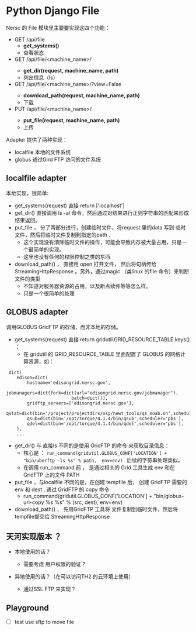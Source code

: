 # Python Django File

Nersc 的 File 模块里主要要实现这四个功能：

* GET /api/file  
    *  **get_systems()**
    *  查看状态
* GET /api/file/<machine_name>/<path> 
    * **get_dir(request, machine_name, path)**
    * 列出信息（ls）
* GET /api/file/<machine_name>/<path>?view=False
    * **download_path(request, machine_name, path)**
    * 下载
* PUT /api/file/<machine_name>/<path> 
    * **put_file(request, machine_name, path)**
    * 上传

Adapter 提供了两种实现：
* localfile 本地的文件系统 
* globus 通过Gird FTP 访问的文件系统 

## localfile adapter
本地实现，很简单:
* get_systems(request) 直接     return ['localhost']
* get_dir() 直接调用 ls -al 命令，然后通过对结果进行正则字符串的匹配来形成结果返回。
* put_file ， 分了两部分进行，创建临时文件，将request 里的data 写到 临时文件，然后将临时文件复制到指定的path .
    * 这个实现没有清除临时文件的操作，可能会导致内存被大量占用，只是一个最简单的实现。
    * 这里也没有任何的权限控制之类的东西
*  download_path() ， 直接用 open 打开文件， 然后将句柄传给  StreamingHttpResponse 。另外，通过magic （类linux 的file 命令）来判断文件的类型
    * 不知道对服务器资源的占用，以及断点续传等等怎么样。
    * 只是一个很简单的处理 

## GLOBUS adapter
调用GLOBUS GridFTP 的存储，而非本地的存储。
* get_systems(request) 直接    return gridutil.GRID_RESOURCE_TABLE.keys() ； 
    * 在 gridutil 的 GRID_RESOURCE_TABLE 里面配置了 GLOBUS 的网格计算资源，如：
```
 dict(
    edison=dict(
        hostname='edisongrid.nersc.gov', 
        jobmanagers=dict(fork=dict(url="edisongrid.nersc.gov/jobmanager"), 
                         batch=dict()),
        gridftp_servers=['edisongrid.nersc.gov'],
        qstat=dict(bin='/project/projectdirs/osp/newt_tools/qs_moab.sh',scheduler='qs'),
        qsub=dict(bin='/opt/torque/4.1.4/bin/qsub',scheduler='pbs'),
        qdel=dict(bin='/opt/torque/4.1.4/bin/qdel',scheduler='pbs'),
    ),
    ... 
```
* get_dir() 与 直接ls 不同的是使用 GridFTP 的命令 来获取目录信息：
    * 核心是 ：  ```run_command(gridutil.GLOBUS_CONF['LOCATION'] + "bin/uberftp -ls %s" % path,  env=env) ``` 后续的字符串处理类似。
    * 在调用 run_command 前 ， 是通过相关的 Grid 工具生成 env 和在 GridFTP 上的文件 PATH 
* put_file ，与localfile 不同的是，在创建 tempfile 后， 创建 GridFTP 需要的 env 和 dest , 通过 GridFTP 的 copy 命令
    * run_command(gridutil.GLOBUS_CONF['LOCATION'] + "bin/globus-url-copy %s %s" % (src, dest), env=env)
*  download_path() ， 先用GridFTP 工具将 文件复制到临时文件，然后将tempfile提交给 StreamingHttpResponse

## 天河实现版本 ？

* 本地使用的话？
    * 需要考虑 用户权限的验证？

* 异地使用的话？（在可以访问TH2 的云环境上使用）
    * 通过SSL FTP 来实现？ 

## Playground 

- [ ] test use sftp to move  file 